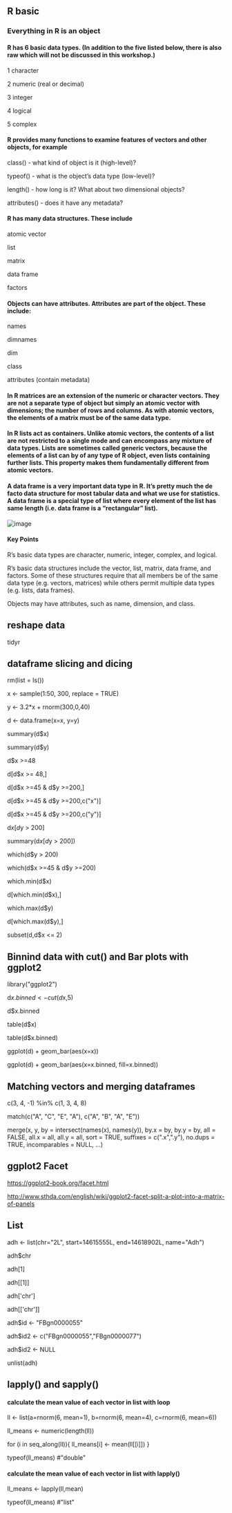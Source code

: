 ## R basic
### Everything in R is an object
#### R has 6 basic data types. (In addition to the five listed below, there is also raw which will not be discussed in this workshop.)

1 character

2 numeric (real or decimal)

3 integer

4 logical

5 complex

#### R provides many functions to examine features of vectors and other objects, for example

class() - what kind of object is it (high-level)?

typeof() - what is the object’s data type (low-level)?

length() - how long is it? What about two dimensional objects?

attributes() - does it have any metadata?

#### R has many data structures. These include

atomic vector

list

matrix

data frame

factors

#### Objects can have attributes. Attributes are part of the object. These include:

names

dimnames

dim

class

attributes (contain metadata)

#### In R matrices are an extension of the numeric or character vectors. They are not a separate type of object but simply an atomic vector with dimensions; the number of rows and columns. As with atomic vectors, the elements of a matrix must be of the same data type.

#### In R lists act as containers. Unlike atomic vectors, the contents of a list are not restricted to a single mode and can encompass any mixture of data types. Lists are sometimes called generic vectors, because the elements of a list can by of any type of R object, even lists containing further lists. This property makes them fundamentally different from atomic vectors.

#### A data frame is a very important data type in R. It’s pretty much the de facto data structure for most tabular data and what we use for statistics.  A data frame is a special type of list where every element of the list has same length (i.e. data frame is a “rectangular” list).

![image](https://user-images.githubusercontent.com/104820908/167233994-bfe7bbee-0ae4-4828-8baf-052e62c26a54.png)

#### Key Points
R’s basic data types are character, numeric, integer, complex, and logical.

R’s basic data structures include the vector, list, matrix, data frame, and factors. Some of these structures require that all members be of the same data type (e.g. vectors, matrices) while others permit multiple data types (e.g. lists, data frames).

Objects may have attributes, such as name, dimension, and class.


## reshape data

tidyr

## dataframe slicing and dicing
rm(list = ls())

x <- sample(1:50, 300, replace = TRUE)

y <- 3.2*x + rnorm(300,0,40)

d <- data.frame(x=x, y=y)

summary(d$x)

summary(d$y)

d$x >=48

d[d$x >= 48,]

d[d$x >=45 & d$y >=200,]

d[d$x >=45 & d$y >=200,c("x")]

d[d$x >=45 & d$y >=200,c("y")]

d$x[d$y > 200]

summary(d$x[d$y > 200])

which(d$y > 200)

which(d$x >=45 & d$y >=200)

which.min(d$x)

d[which.min(d$x),]

which.max(d$y)

d[which.max(d$y),]

subset(d,d$x <= 2)

## Binnind data with cut() and Bar plots with ggplot2
library("ggplot2")

d$x.binned <- cut(d$x,5)

d$x.binned

table(d$x)

table(d$x.binned)

ggplot(d) + geom_bar(aes(x=x))

ggplot(d) + geom_bar(aes(x=x.binned, fill=x.binned))

## Matching vectors and merging dataframes

c(3, 4, -1) %in% c(1, 3, 4, 8)

match(c("A", "C", "E", "A"), c("A", "B", "A", "E"))

merge(x, y, by = intersect(names(x), names(y)),
      by.x = by, by.y = by, all = FALSE, all.x = all, all.y = all,
      sort = TRUE, suffixes = c(".x",".y"), no.dups = TRUE,
      incomparables = NULL, ...)

## ggplot2 Facet

https://ggplot2-book.org/facet.html

http://www.sthda.com/english/wiki/ggplot2-facet-split-a-plot-into-a-matrix-of-panels

## List
adh <- list(chr="2L", start=14615555L, end=14618902L, name="Adh")

adh$chr

adh[1]

adh[[1]]

adh['chr']

adh[['chr']]

adh$id <- "FBgn0000055"

adh$id2 <- c("FBgn0000055","FBgn0000077")

adh$id2 <- NULL

unlist(adh)

## lapply() and sapply()
#### calculate the mean value of each vector in list with loop
ll <- list(a=rnorm(6, mean=1), b=rnorm(6, mean=4), c=rnorm(6, mean=6))

ll_means <- numeric(length(ll))

for (i in seq_along(ll)){
  ll_means[i] <- mean(ll[[i]])
}

typeof(ll_means)       #"double"
#### calculate the mean value of each vector in list with lapply()
ll_means <- lapply(ll,mean)

typeof(ll_means)       #"list"











